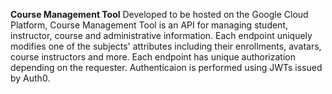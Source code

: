 **Course Management Tool**
Developed to be hosted on the Google Cloud Platform, Course Management Tool is an API for managing student, instructor, course and administrative information. Each endpoint uniquely modifies one 
of the subjects' attributes including their enrollments, avatars, course instructors and more. Each endpoint has unique authorization depending on the requester. Authenticaion is performed using 
JWTs issued by Auth0.
